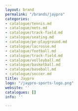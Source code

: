 ```yaml
---
layout: brand
permalink: "/brands/jaypro"
categories:
- catalogue/tennis.md
- catalogue/nets.md
- catalogue/track-field.md
- catalogue/seating.md
- catalogue/pe-playground.md
- catalogue/lacrosse.md
- catalogue/football.md
- catalogue/track-field.md
- catalogue/volleyball.md
- catalogue/basketball.md
- catalogue/baseball.md
- catalogue/soccer.md
title: Jaypro
logo: "/jaypro-sports-logo.png"
website: ''
catalogues: []
info: ''

---
```

